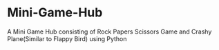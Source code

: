 # Mini-Game-Hub
A Mini Game Hub consisting of Rock Papers Scissors Game and Crashy Plane(Similar to Flappy Bird) using Python
